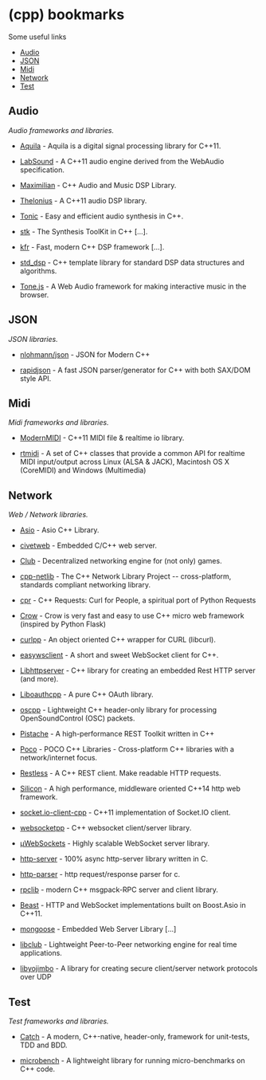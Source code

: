 # (cpp) bookmarks
Some useful links

- [Audio](#audio)
- [JSON](#json)
- [Midi](#midi)
- [Network](#network)
- [Test](#test)

## Audio
*Audio frameworks and libraries.*

* [Aquila](https://github.com/zsiciarz/aquila) - Aquila is a digital signal processing library for C++11.

* [LabSound](https://github.com/LabSound/LabSound) - A C++11 audio engine derived from the WebAudio specification.

* [Maximilian](https://github.com/micknoise/Maximilian) - C++ Audio and Music DSP Library.

* [Thelonius](https://github.com/spectaclelabs/thelonious) - A C++11 audio DSP library.

* [Tonic](https://github.com/TonicAudio/Tonic) - Easy and efficient audio synthesis in C++.

* [stk](https://github.com/thestk/stk) - The Synthesis ToolKit in C++ [...].

* [kfr](https://github.com/kfrlib/kfr) - Fast, modern C++ DSP framework [...].

* [std_dsp](https://github.com/johanofverstedt/std_dsp) - C++ template library for standard DSP data structures and algorithms.

* [Tone.js](https://github.com/Tonejs/Tone.js) - A Web Audio framework for making interactive music in the browser.

## JSON
*JSON libraries.*

* [nlohmann/json](https://github.com/nlohmann/json) - JSON for Modern C++

* [rapidjson](https://github.com/miloyip/rapidjson) - A fast JSON parser/generator for C++ with both SAX/DOM style API.

## Midi
*Midi frameworks and libraries.*

* [ModernMIDI](https://github.com/ddiakopoulos/ModernMIDI) - C++11 MIDI file & realtime io library.

* [rtmidi](https://github.com/thestk/rtmidi) - A set of C++ classes that provide a common API for realtime MIDI input/output across Linux (ALSA & JACK), Macintosh OS X (CoreMIDI) and Windows (Multimedia)

## Network
*Web / Network libraries.*

* [Asio](https://github.com/chriskohlhoff/asio) - Asio C++ Library.

* [civetweb](https://github.com/civetweb/civetweb) - Embedded C/C++ web server.

* [Club](https://github.com/inetic/club) - Decentralized networking engine for (not only) games.

* [cpp-netlib](https://github.com/cpp-netlib/cpp-netlib) - The C++ Network Library Project -- cross-platform, standards compliant networking library.

* [cpr](https://github.com/whoshuu/cpr) - C++ Requests: Curl for People, a spiritual port of Python Requests

* [Crow](https://github.com/ipkn/crow) - Crow is very fast and easy to use C++ micro web framework (inspired by Python Flask)

* [curlpp](https://github.com/JosephP91/curlcpp) - An object oriented C++ wrapper for CURL (libcurl).

* [easywsclient](https://github.com/dhbaird/easywsclient) - A short and sweet WebSocket client for C++.

* [Libhttpserver](https://github.com/etr/libhttpserver) - C++ library for creating an embedded Rest HTTP server (and more).

* [Liboauthcpp](https://github.com/sirikata/liboauthcpp) - A pure C++ OAuth library.

* [oscpp](https://github.com/kaoskorobase/oscpp) - Lightweight C++ header-only library for processing OpenSoundControl (OSC) packets.

* [Pistache](https://github.com/oktal/pistache) - A high-performance REST Toolkit written in C++

* [Poco](https://github.com/pocoproject/poco) - POCO C++ Libraries - Cross-platform C++ libraries with a network/internet focus.

* [Restless](https://github.com/anuragsoni/restless) - A C++ REST client. Make readable HTTP requests.

* [Silicon](https://github.com/matt-42/silicon) - A high performance, middleware oriented C++14 http web framework.

* [socket.io-client-cpp](https://github.com/socketio/socket.io-client-cpp) - C++11 implementation of Socket.IO client.

* [websocketpp](https://github.com/zaphoyd/websocketpp) - C++ websocket client/server library.

* [µWebSockets](https://github.com/uWebSockets/uWebSockets) - Highly scalable WebSocket server library.

* [http-server](https://github.com/mpapierski/http-server) - 100% async http-server library written in C.

* [http-parser](https://github.com/nodejs/http-parser) - http request/response parser for c.

* [rpclib](https://github.com/rpclib/rpclib) - modern C++ msgpack-RPC server and client library.

* [Beast](https://github.com/vinniefalco/Beast) - HTTP and WebSocket implementations built on Boost.Asio in C++11.

* [mongoose](https://github.com/cesanta/mongoose) - Embedded Web Server Library [...]

* [libclub](https://github.com/inetic/libclub) - Lightweight Peer-to-Peer networking engine for real time applications.

* [libyojimbo](https://github.com/networkprotocol/libyojimbo) - A library for creating secure client/server network protocols over UDP

## Test
*Test frameworks and libraries.*

* [Catch](https://github.com/philsquared/Catch) - A modern, C++-native, header-only, framework for unit-tests, TDD and BDD.

* [microbench](https://github.com/cameron314/microbench) - A lightweight library for running micro-benchmarks on C++ code.
